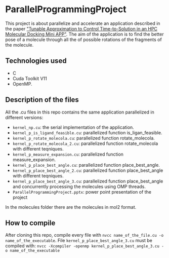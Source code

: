 # ParallelProgrammingProject
This project is about parallelize and accelerate an application described in the paper ["Tunable Approximation to Control Time-to-Solution in an HPC Molecular Docking Mini APP"](https://arxiv.org/abs/1901.06363). The aim of the application is to find the better pose of a molecule through all the of possible rotations of the fragments of the molecule.

## Technologies used
- C
- Cuda Toolkit V11
- OpenMP.

## Description of the files
All the .cu files in this repo contains the same application parallelized in different versions:
- `kernel_np.cu`: the serial implementation of the application. 
- `kernel_p_is_ligand_feasible.cu`: parallelized function is_ligan_feasible.
- `kernel_p_rotate_molecola.cu`: parallelized function rotate_molecola.
- `kernel_p_rotate_molecola_2.cu`: parallelized function rotate_molecola with different teqniques. 
- `kernel_p_measure_expansion.cu`: parallelized function measure_expansion.
- `kernel_p_place_best_angle.cu`: parallelized function place_best_angle.
- `kernel_p_place_best_angle_2.cu`: parallelized function place_best_angle with different teqniques. 
- `kernel_p_place_best_angle_3.cu`: parallelized function place_best_angle and concurrently processing the molecules using OMP threads.
- `ParallelProgrammingProject.pptx`: power point presentation of the project

In the molecules folder there are the molecules in mol2 format. 

## How to compile
After cloning this repo, compile every file with `nvcc name_of_the_file.cu -o name_of_the_executable`. 
File `kernel_p_place_best_angle_3.cu` must be compiled with: `nvcc -Xcompiler -openmp kernel_p_place_best_angle_3.cu -o name_of_the_executable`
